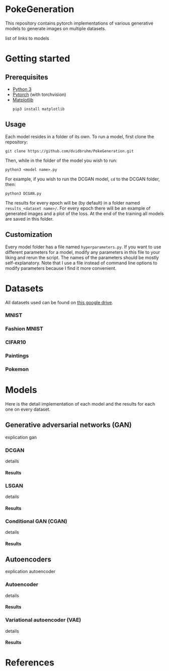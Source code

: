 # PokeGeneration

This repository contains pytorch implementations of various generative models to generate images on multiple datasets.

list of links to models

# Getting started

## Prerequisites

- [Python 3](https://www.python.org/downloads/)
- [Pytorch](https://pytorch.org/) (with torchvision)
- [Matplotlib](https://matplotlib.org/)
  ```
  pip3 install matplotlib
  ```
  
## Usage

Each model resides in a folder of its own. To run a model, first clone the repository:

```
git clone https://github.com/dvidbruhm/PokeGeneration.git
```

Then, while in the folder of the model you wish to run:

```
python3 <model name>.py
```

For example, if you wish to run the DCGAN model, ```cd``` to the DCGAN folder, then:

```
python3 DCGAN.py
```

The results for every epoch will be (by default) in a folder named ```results_<dataset name>/```. For every epoch there will be an example of generated images and a plot of the loss. At the end of the training all models are saved in this folder.

## Customization

Every model folder has a file named ```hyperparameters.py```. If you want to use different parameters for a model, modify any parameters in this file to your liking and rerun the script. The names of the parameters should be mostly self-explanatory. Note that I use a file instead of command line options to modify parameters because I find it more convenient.

# Datasets

All datasets used can be found on [this google drive](https://drive.google.com/open?id=1WpPrdORSTyya1aGTeobGbC8BlOSYlNoC).

### MNIST

### Fashion MNIST

### CIFAR10

### Paintings

### Pokemon

# Models

Here is the detail implementation of each model and the results for each one on every dataset.

## Generative adversarial networks (GAN)

explication gan

### DCGAN

details

#### Results

### LSGAN

details

#### Results

### Conditional GAN (CGAN)

details

#### Results

## Autoencoders

explication autoencoder

### Autoencoder


details

#### Results

### Variational autoencoder (VAE)

details

#### Results

# References
